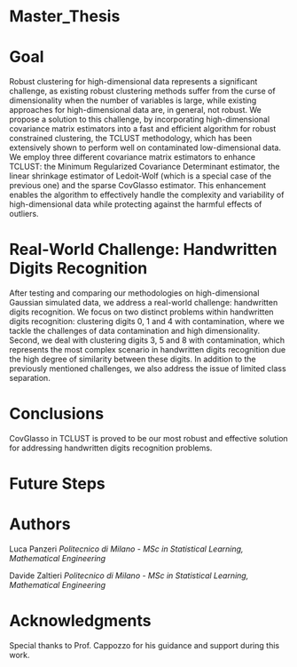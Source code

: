 # Master_Thesis

# Goal

Robust clustering for high-dimensional data represents a significant challenge, as existing robust clustering methods suffer from the curse of dimensionality when the number of variables is large, while existing approaches for high-dimensional data are, in general, not robust. We propose a solution to this challenge, by incorporating high-dimensional covariance matrix estimators into a fast and efficient algorithm for robust constrained clustering, the TCLUST methodology, which has been extensively shown to perform well on contaminated low-dimensional data. We employ three different covariance matrix estimators to enhance TCLUST: the Minimum Regularized Covariance Determinant estimator, the linear shrinkage estimator of Ledoit-Wolf (which is a special case of the previous one) and the sparse CovGlasso estimator. This enhancement enables the algorithm to effectively handle the complexity and variability of high-dimensional data while protecting against the harmful effects of outliers.

# Real-World Challenge: Handwritten Digits Recognition  

After testing and comparing our methodologies on high-dimensional Gaussian simulated data, we address a real-world challenge: handwritten digits recognition. We focus on two distinct problems within handwritten digits recognition: clustering digits 0, 1 and 4 with contamination, where we tackle the challenges of data contamination and high dimensionality. Second, we deal with clustering digits 3, 5 and 8 with contamination, which represents the most complex scenario in handwritten digits recognition due the high degree of similarity between these digits. In addition to the previously mentioned challenges, we also address the issue of limited class separation.

# Conclusions

CovGlasso in TCLUST is proved to be our most robust and effective solution for addressing handwritten digits recognition problems.

# Future Steps



# Authors

Luca Panzeri    *Politecnico di Milano - MSc in Statistical Learning, Mathematical Engineering*

Davide Zaltieri    *Politecnico di Milano - MSc in Statistical Learning, Mathematical Engineering*

# Acknowledgments

Special thanks to Prof. Cappozzo for his guidance and support during this work.
